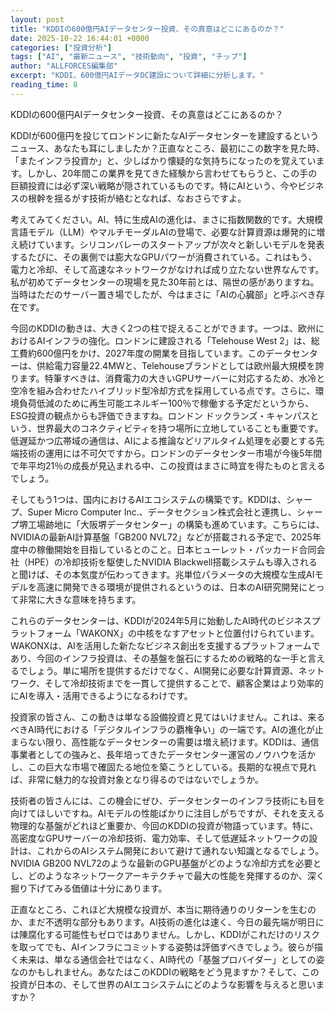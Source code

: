 ```yaml
---
layout: post
title: "KDDIの600億円AIデータセンター投資、その真意はどこにあるのか？"
date: 2025-10-22 16:44:01 +0000
categories: ["投資分析"]
tags: ["AI", "最新ニュース", "技術動向", "投資", "チップ"]
author: "ALLFORCES編集部"
excerpt: "KDDI、600億円AIデータDC建設について詳細に分析します。"
reading_time: 8
---
```


KDDIの600億円AIデータセンター投資、その真意はどこにあるのか？

KDDIが600億円を投じてロンドンに新たなAIデータセンターを建設するというニュース、あなたも耳にしましたか？正直なところ、最初にこの数字を見た時、「またインフラ投資か」と、少しばかり懐疑的な気持ちになったのを覚えています。しかし、20年間この業界を見てきた経験から言わせてもらうと、この手の巨額投資には必ず深い戦略が隠されているものです。特にAIという、今やビジネスの根幹を揺るがす技術が絡むとなれば、なおさらですよ。

考えてみてください。AI、特に生成AIの進化は、まさに指数関数的です。大規模言語モデル（LLM）やマルチモーダルAIの登場で、必要な計算資源は爆発的に増え続けています。シリコンバレーのスタートアップが次々と新しいモデルを発表するたびに、その裏側では膨大なGPUパワーが消費されている。これはもう、電力と冷却、そして高速なネットワークがなければ成り立たない世界なんです。私が初めてデータセンターの現場を見た30年前とは、隔世の感がありますね。当時はただのサーバー置き場でしたが、今はまさに「AIの心臓部」と呼ぶべき存在です。

今回のKDDIの動きは、大きく2つの柱で捉えることができます。一つは、欧州におけるAIインフラの強化。ロンドンに建設される「Telehouse West 2」は、総工費約600億円をかけ、2027年度の開業を目指しています。このデータセンターは、供給電力容量22.4MWと、Telehouseブランドとしては欧州最大規模を誇ります。特筆すべきは、消費電力の大きいGPUサーバーに対応するため、水冷と空冷を組み合わせたハイブリッド型冷却方式を採用している点です。さらに、環境負荷低減のために再生可能エネルギー100％で稼働する予定だというから、ESG投資の観点からも評価できますね。ロンドン ドックランズ・キャンパスという、世界最大のコネクティビティを持つ場所に立地していることも重要です。低遅延かつ広帯域の通信は、AIによる推論などリアルタイム処理を必要とする先端技術の運用には不可欠ですから。ロンドンのデータセンター市場が今後5年間で年平均21％の成長が見込まれる中、この投資はまさに時宜を得たものと言えるでしょう。

そしてもう1つは、国内におけるAIエコシステムの構築です。KDDIは、シャープ、Super Micro Computer Inc.、データセクション株式会社と連携し、シャープ堺工場跡地に「大阪堺データセンター」の構築も進めています。こちらには、NVIDIAの最新AI計算基盤「GB200 NVL72」などが搭載される予定で、2025年度中の稼働開始を目指しているとのこと。日本ヒューレット・パッカード合同会社（HPE）の冷却技術を駆使したNVIDIA Blackwell搭載システムも導入されると聞けば、その本気度が伝わってきます。兆単位パラメータの大規模な生成AIモデルを高速に開発できる環境が提供されるというのは、日本のAI研究開発にとって非常に大きな意味を持ちます。

これらのデータセンターは、KDDIが2024年5月に始動したAI時代のビジネスプラットフォーム「WAKONX」の中核をなすアセットと位置付けられています。WAKONXは、AIを活用した新たなビジネス創出を支援するプラットフォームであり、今回のインフラ投資は、その基盤を盤石にするための戦略的な一手と言えるでしょう。単に場所を提供するだけでなく、AI開発に必要な計算資源、ネットワーク、そして冷却技術までを一貫して提供することで、顧客企業はより効率的にAIを導入・活用できるようになるわけです。

投資家の皆さん、この動きは単なる設備投資と見てはいけません。これは、来るべきAI時代における「デジタルインフラの覇権争い」の一端です。AIの進化が止まらない限り、高性能なデータセンターの需要は増え続けます。KDDIは、通信事業者としての強みと、長年培ってきたデータセンター運営のノウハウを活かし、この巨大な市場で確固たる地位を築こうとしている。長期的な視点で見れば、非常に魅力的な投資対象となり得るのではないでしょうか。

技術者の皆さんには、この機会にぜひ、データセンターのインフラ技術にも目を向けてほしいですね。AIモデルの性能ばかりに注目しがちですが、それを支える物理的な基盤がどれほど重要か、今回のKDDIの投資が物語っています。特に、高密度なGPUサーバーの冷却技術、電力効率、そして低遅延ネットワークの設計は、これからのAIシステム開発において避けて通れない知識となるでしょう。NVIDIA GB200 NVL72のような最新のGPU基盤がどのような冷却方式を必要とし、どのようなネットワークアーキテクチャで最大の性能を発揮するのか、深く掘り下げてみる価値は十分にあります。

正直なところ、これほど大規模な投資が、本当に期待通りのリターンを生むのか、まだ不透明な部分もあります。AI技術の進化は速く、今日の最先端が明日には陳腐化する可能性もゼロではありません。しかし、KDDIがこれだけのリスクを取ってでも、AIインフラにコミットする姿勢は評価すべきでしょう。彼らが描く未来は、単なる通信会社ではなく、AI時代の「基盤プロバイダー」としての姿なのかもしれません。あなたはこのKDDIの戦略をどう見ますか？そして、この投資が日本の、そして世界のAIエコシステムにどのような影響を与えると思いますか？

